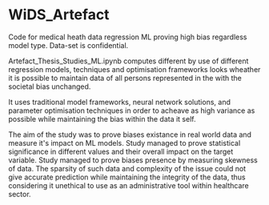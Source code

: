 # WiDS_Artefact
Code for medical heath data regression ML proving high bias regardless model type. Data-set is confidential.

Artefact_Thesis_Studies_ML.ipynb computes different by use of different regression models, techniques and optimisation frameworks looks wheather it is possible to maintain data of all persons represented in the with the societal bias unchanged. 

It uses traditional model frameworks, neural network solutions, and parameter optimisation techniques in order to acheave as high variance as possible while maintaining the bias within the data it self. 

The aim of the study was to prove biases existance in real world data and measure it's impact on ML models. Study managed to prove statistical significance in different values and their overall impact on the target variable. Study managed to prove biases presence by measuring skewness of data. The sparsity of such data and complexity of the issue could not give accurate prediction while maintaining the integrity of the data, thus considering it unethical to use as an administrative tool within healthcare sector. 

